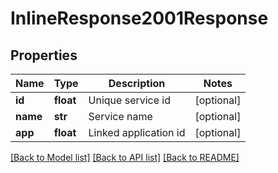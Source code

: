 # InlineResponse2001Response

## Properties
Name | Type | Description | Notes
------------ | ------------- | ------------- | -------------
**id** | **float** | Unique service id | [optional] 
**name** | **str** | Service name | [optional] 
**app** | **float** | Linked application id | [optional] 

[[Back to Model list]](../README.md#documentation-for-models) [[Back to API list]](../README.md#documentation-for-api-endpoints) [[Back to README]](../README.md)


